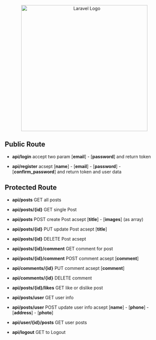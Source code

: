<p align="center"><a href="https://laravel.com" target="_blank"><img src="https://raw.githubusercontent.com/laravel/art/master/logo-lockup/5%20SVG/2%20CMYK/1%20Full%20Color/laravel-logolockup-cmyk-red.svg" width="400" alt="Laravel Logo"></a></p>



## Public Route

- **api/login**
accept two param [**email**] - [**password**] and return token

- **api/register**
acsept [**name**] - [**email**] - [**password**] - [**confirm_password**] 
and return token and user data

## Protected Route

- **api/posts**
GET all posts 

- **api/posts/{id}**
GET single Post

- **api/posts**
POST create Post  acsept  [**title**] - [**images**] (as array)

- **api/posts/{id}**
PUT update Post acsept  [**title**]

- **api/posts/{id}**
DELETE Post acsept

- **api/posts/{id}/comment**
GET comment for post

- **api/posts/{id}/comment**
POST comment acsept [**comment**] 

- **api/comments/{id}**
PUT comment acsept [**comment**] 

- **api/comments/{id}**
DELETE comment

- **api/posts/{id}/likes**
GET like or dislike post

- **api/posts/user**
GET user info

- **api/posts/user**
POST update user info acsept [**name**] - [**phone**] - [**address**] - [**photo**]  

- **api/user/{id}/posts**
GET user posts


- **api/logout**
GET to Logout
